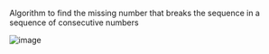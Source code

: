 Algorithm to find the missing number that breaks the sequence in a sequence of consecutive numbers

![image](https://user-images.githubusercontent.com/108831247/182943961-0d670387-dd6a-4884-aef7-35cd569f8732.png)
